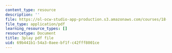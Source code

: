 ```yaml
---
content_type: resource
description: ''
file: https://ol-ocw-studio-app-production.s3.amazonaws.com/courses/18-06sc-linear-algebra-fall-2011/69b441b154a30aeebf1fc42fff8001ce_rMv2rDiOTsI.pdf
file_type: application/pdf
learning_resource_types: []
resourcetype: Document
title: 3play pdf file
uid: 69b441b1-54a3-0aee-bf1f-c42fff8001ce
---
```

